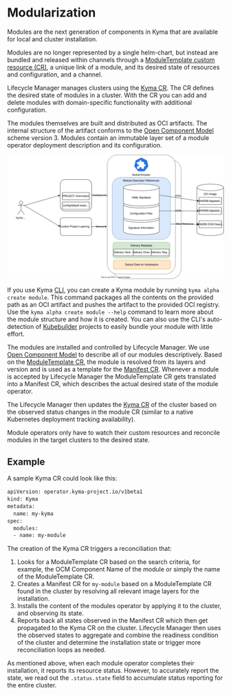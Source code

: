 # Modularization

Modules are the next generation of components in Kyma that are available for local and cluster installation.

Modules are no longer represented by a single helm-chart, but instead are bundled and released within channels through a [ModuleTemplate custom resource (CR)](/api/v1beta2/moduletemplate_types.go), a unique link of a module, and its desired state of resources and configuration, and a channel.

Lifecycle Manager manages clusters using the [Kyma CR](/api/v1beta2/kyma_types.go). The CR defines the desired state of modules in a cluster. With the CR you can add and delete modules with domain-specific functionality with additional configuration.

The modules themselves are built and distributed as OCI artifacts. The internal structure of the artifact conforms to the [Open Component Model](https://ocm.software/) scheme version 3. Modules contain an immutable layer set of a module operator deployment description and its configuration.

![Kyma Module Structure](/docs/assets/kyma-module-template-structure.svg)

If you use Kyma [CLI](https://github.com/kyma-project/cli), you can create a Kyma module by running `kyma alpha create module`. This command packages all the contents on the provided path as an OCI artifact and pushes the artifact to the provided OCI registry. Use the `kyma alpha create module --help` command to learn more about the module structure and how it is created. You can also use the CLI's auto-detection of [Kubebuilder](https://kubebuilder.io) projects to easily bundle your module with little effort.

The modules are installed and controlled by Lifecycle Manager. We use [Open Component Model](https://ocm.software) to describe all of our modules descriptively.
Based on the [ModuleTemplate CR](/api/v1beta2/moduletemplate_types.go), the module is resolved from its layers and version and is used as a template for the [Manifest CR](/api/v1beta1/manifest_types.go).
Whenever a module is accepted by Lifecycle Manager the ModuleTemplate CR gets translated into a Manifest CR, which describes the actual desired state of the module operator.

The Lifecycle Manager then updates the [Kyma CR](/api/v1beta2/kyma_types.go) of the cluster based on the observed status changes in the module CR (similar to a native Kubernetes deployment tracking availability).

Module operators only have to watch their custom resources and reconcile modules in the target clusters to the desired state.

## Example

A sample Kyma CR could look like this:

```bash
apiVersion: operator.kyma-project.io/v1beta1
kind: Kyma
metadata:
  name: my-kyma
spec:
  modules:
  - name: my-module
```

The creation of the Kyma CR triggers a reconciliation that:

1. Looks for a ModuleTemplate CR based on the search criteria, for example, the OCM Component Name of the module or simply the name of the ModuleTemplate CR.
2. Creates a Manifest CR for `my-module` based on a ModuleTemplate CR found in the cluster by resolving all relevant image layers for the installation.
3. Installs the content of the modules operator by applying it to the cluster, and observing its state.
4. Reports back all states observed in the Manifest CR which then get propagated to the Kyma CR on the cluster.
   Lifecycle Manager then uses the observed states to aggregate and combine the readiness condition of the cluster and determine the installation state or trigger more reconciliation loops as needed.

As mentioned above, when each module operator completes their installation, it reports its resource status. However, to accurately report the state, we read out the `.status.state` field to accumulate status reporting for the entire cluster.
